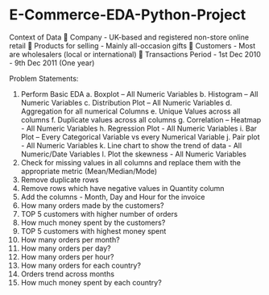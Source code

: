# E-Commerce-EDA-Python-Project
Context of Data  Company - UK-based and registered non-store online retail  Products for selling - Mainly all-occasion gifts  Customers - Most are wholesalers (local or international)  Transactions Period - 1st Dec 2010 - 9th Dec 2011 (One year) 

Problem Statements:

1. Perform Basic EDA
a. Boxplot – All Numeric Variables
b. Histogram – All Numeric Variables
c. Distribution Plot – All Numeric Variables
d. Aggregation for all numerical Columns
e. Unique Values across all columns
f. Duplicate values across all columns
g. Correlation – Heatmap - All Numeric Variables
h. Regression Plot - All Numeric Variables
i. Bar Plot – Every Categorical Variable vs every Numerical Variable
j. Pair plot - All Numeric Variables
k. Line chart to show the trend of data - All Numeric/Date Variables
l. Plot the skewness - All Numeric Variables
2. Check for missing values in all columns and replace them with the appropriate metric
(Mean/Median/Mode)
3. Remove duplicate rows
4. Remove rows which have negative values in Quantity column
5. Add the columns - Month, Day and Hour for the invoice
6. How many orders made by the customers?
7. TOP 5 customers with higher number of orders
8. How much money spent by the customers?
9. TOP 5 customers with highest money spent
10. How many orders per month?
11. How many orders per day?
12. How many orders per hour?
13. How many orders for each country?
14. Orders trend across months
15. How much money spent by each country? 
